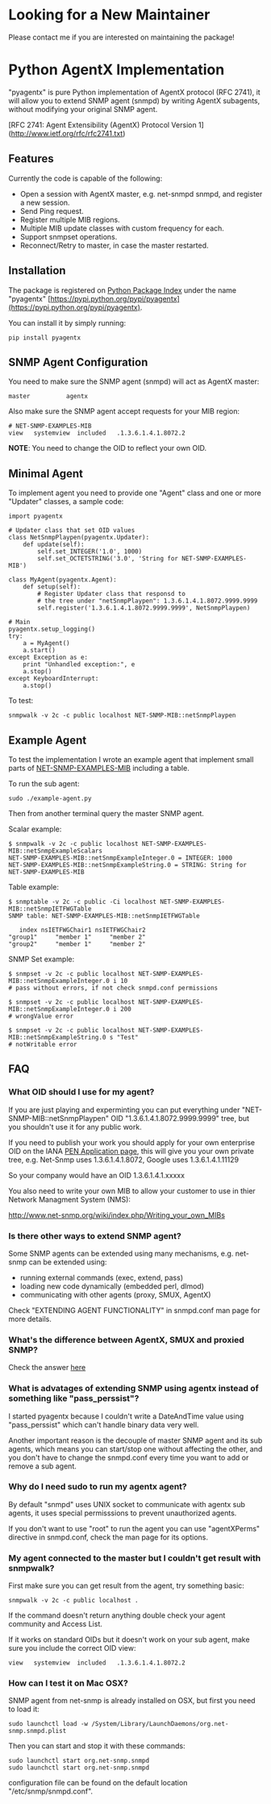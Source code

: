 
# Looking for a New Maintainer

Please contact me if you are interested on maintaining the package!


# Python AgentX Implementation

"pyagentx" is pure Python implementation of AgentX protocol (RFC 2741), it will allow you to extend SNMP agent (snmpd) by writing AgentX subagents, without modifying your original SNMP agent.

[RFC 2741: Agent Extensibility (AgentX) Protocol Version 1]
(http://www.ietf.org/rfc/rfc2741.txt)


## Features

Currently the code is capable of the following:

* Open a session with AgentX master, e.g. net-snmpd snmpd, and register a new session.
* Send Ping request.
* Register multiple MIB regions.
* Multiple MIB update classes with custom frequency for each.
* Support snmpset operations.
* Reconnect/Retry to master, in case the master restarted.


## Installation

The package is registered on [Python Package Index](https://pypi.python.org/) under the name  "pyagentx" [https://pypi.python.org/pypi/pyagentx](https://pypi.python.org/pypi/pyagentx).

You can install it by simply running:

    pip install pyagentx


## SNMP Agent Configuration

You need to make sure the SNMP agent (snmpd) will act as AgentX master:

    master          agentx

Also make sure the SNMP agent accept requests for your MIB region:

    # NET-SNMP-EXAMPLES-MIB
    view   systemview  included   .1.3.6.1.4.1.8072.2

__NOTE__: You need to change the OID to reflect your own OID.

## Minimal Agent

To implement agent you need to provide one "Agent" class and one or more "Updater" classes, a sample code:

    import pyagentx

    # Updater class that set OID values
    class NetSnmpPlaypen(pyagentx.Updater):
        def update(self):
            self.set_INTEGER('1.0', 1000)
            self.set_OCTETSTRING('3.0', 'String for NET-SNMP-EXAMPLES-MIB')

    class MyAgent(pyagentx.Agent):
        def setup(self):
            # Register Updater class that responsd to
            # the tree under "netSnmpPlaypen": 1.3.6.1.4.1.8072.9999.9999
            self.register('1.3.6.1.4.1.8072.9999.9999', NetSnmpPlaypen)

    # Main
    pyagentx.setup_logging()
    try:
        a = MyAgent()
        a.start()
    except Exception as e:
        print "Unhandled exception:", e
        a.stop()
    except KeyboardInterrupt:
        a.stop()

To test:

    snmpwalk -v 2c -c public localhost NET-SNMP-MIB::netSnmpPlaypen


## Example Agent

To test the implementation I wrote an example agent that implement small parts of
[NET-SNMP-EXAMPLES-MIB](http://www.net-snmp.org/docs/mibs/NET-SNMP-EXAMPLES-MIB.txt) including a table.

To run the sub agent:

    sudo ./example-agent.py

Then from another terminal query the master SNMP agent.

Scalar example:

    $ snmpwalk -v 2c -c public localhost NET-SNMP-EXAMPLES-MIB::netSnmpExampleScalars
    NET-SNMP-EXAMPLES-MIB::netSnmpExampleInteger.0 = INTEGER: 1000
    NET-SNMP-EXAMPLES-MIB::netSnmpExampleString.0 = STRING: String for NET-SNMP-EXAMPLES-MIB

Table example:

    $ snmptable -v 2c -c public -Ci localhost NET-SNMP-EXAMPLES-MIB::netSnmpIETFWGTable 
    SNMP table: NET-SNMP-EXAMPLES-MIB::netSnmpIETFWGTable
    
       index nsIETFWGChair1 nsIETFWGChair2
    "group1"     "member 1"     "member 2"
    "group2"     "member 1"     "member 2"

SNMP Set example:

    $ snmpset -v 2c -c public localhost NET-SNMP-EXAMPLES-MIB::netSnmpExampleInteger.0 i 10
    # pass without errors, if not check snmpd.conf permissions

    $ snmpset -v 2c -c public localhost NET-SNMP-EXAMPLES-MIB::netSnmpExampleInteger.0 i 200
    # wrongValue error

    $ snmpset -v 2c -c public localhost NET-SNMP-EXAMPLES-MIB::netSnmpExampleString.0 s "Test"
    # notWritable error


## FAQ


### What OID should I use for my agent?

If you are just playing and experminting you can put everything under "NET-SNMP-MIB::netSnmpPlaypen" OID "1.3.6.1.4.1.8072.9999.9999" tree, but you shouldn't use it for any public work.

If you need to publish your work you should apply for your own enterprise OID on the IANA [PEN Application page](http://pen.iana.org/pen/PenApplication.page), this will give you your own private tree, e.g. Net-Snmp uses 1.3.6.1.4.1.8072, Google uses 1.3.6.1.4.1.11129

So your company would have an OID 1.3.6.1.4.1.xxxxx

You also need to write your own MIB to allow your customer to use in thier Network Managment System (NMS):

<http://www.net-snmp.org/wiki/index.php/Writing_your_own_MIBs>


### Is there other ways to extend SNMP agent?

Some SNMP agents can be extended using many mechanisms, e.g. net-snmp can be extended using:

* running external commands (exec, extend, pass)
* loading new code dynamically (embedded perl, dlmod)
* communicating with other agents (proxy, SMUX, AgentX)

Check "EXTENDING AGENT FUNCTIONALITY" in snmpd.conf man page for more details.

### What's the difference between AgentX, SMUX and proxied SNMP?

Check the answer [here](http://net-snmp.sourceforge.net/wiki/index.php/FAQ:Agent_08)   

### What is advatages of extending SNMP using agentx instead of something like "pass\_perssist"?
 
I started pyagentx because I couldn't write a DateAndTime value using "pass\_perssist" which can't handle binary data very well.
  
Another important reason is the decouple of master SNMP agent and its sub agents, which means you can start/stop one without affecting the other, and you don't have to change the snmpd.conf every time you want to add or remove a sub agent.

### Why do I need sudo to run my agentx agent?

By default "snmpd" uses UNIX socket to communicate with agentx sub agents, it uses special permisssions to prevent unauthorized agents.

If you don't want to use "root" to run the agent you can use "agentXPerms" directive in snmpd.conf, check the man page for its options.
  
### My agent connected to the master but I couldn't get result with snmpwalk?

First make sure you can get result from the agent, try something basic:

    snmpwalk -v 2c -c public localhost .
    
If the command doesn't return anything double check your agent community and Access List.

If it works on standard OIDs but it doesn't work on your sub agent, make sure you include the correct OID view:

    view   systemview  included   .1.3.6.1.4.1.8072.2 

### How can I test it on Mac OSX?

SNMP agent from net-snmp is already installed on OSX, but first you need to load it:

    sudo launchctl load -w /System/Library/LaunchDaemons/org.net-snmp.snmpd.plist

Then you can start and stop it with these commands:

    sudo launchctl start org.net-snmp.snmpd
    sudo launchctl start org.net-snmp.snmpd

configuration file can be found on the default location "/etc/snmp/snmpd.conf".

